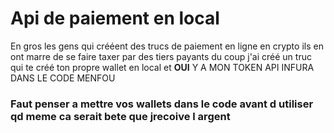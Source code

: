 # Api de paiement en local
En gros les gens qui crééent des trucs de paiement en ligne en crypto ils en ont marre de se faire taxer par des tiers payants du coup j'ai créé un truc qui te créé ton propre wallet en local et **OUI** Y A MON TOKEN API INFURA DANS LE CODE MENFOU

### Faut penser a mettre vos wallets dans le code avant d utiliser qd meme ca serait bete que jrecoive l argent

